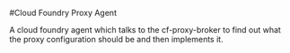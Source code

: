 #Cloud Foundry Proxy Agent

A cloud foundry agent which talks to the cf-proxy-broker to find out what the proxy configuration should be and then implements it.